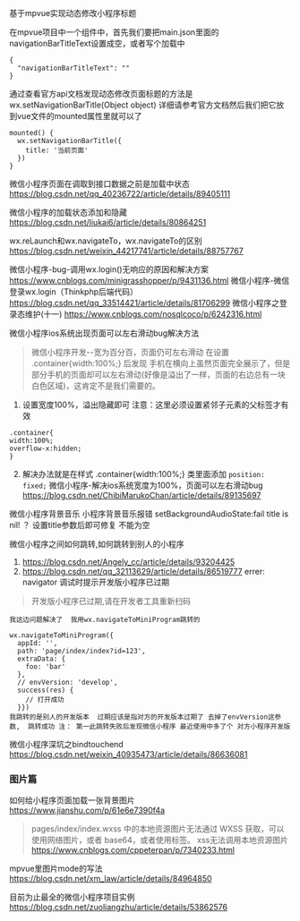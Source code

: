 基于mpvue实现动态修改小程序标题

在mpvue项目中一个组件中，首先我们要把main.json里面的navigationBarTitleText设置成空，或者写个加载中
```
{
  "navigationBarTitleText": ""
}

```
通过查看官方api文档发现动态修改页面标题的方法是wx.setNavigationBarTitle(Object object) 详细请参考官方文档然后我们把它放到vue文件的mounted属性里就可以了

```
mounted() {
  wx.setNavigationBarTitle({
    title: '当前页面'
  })
}
```


微信小程序页面在调取到接口数据之前是加载中状态
https://blog.csdn.net/qq_40236722/article/details/89405111

微信小程序的加载状态添加和隐藏
https://blog.csdn.net/liukai6/article/details/80864251  

wx.reLaunch和wx.navigateTo，wx.navigateTo的区别
https://blog.csdn.net/weixin_44217741/article/details/88757767


微信小程序-bug-调用wx.login()无响应的原因和解决方案
https://www.cnblogs.com/minigrasshopper/p/9431136.html
微信小程序-微信登录wx.login（Thinkphp后端代码）
https://blog.csdn.net/qq_33514421/article/details/81706299
微信小程序之登录态维护(十一)
https://www.cnblogs.com/nosqlcoco/p/6242316.html


微信小程序ios系统出现页面可以左右滑动bug解决方法
> 微信小程序开发--宽为百分百，页面仍可左右滑动   在设置 .container{width:100%;} 后发现 手机在横向上虽然页面完全展示了，但是部分手机的页面却可以左右滑动(好像是溢出了一样，页面的右边总有一块白色区域)，这肯定不是我们需要的。

1. 设置宽度100%，溢出隐藏即可
注意：这里必须设置紧邻子元素的父标签才有效
```
.container{
width:100%;
overflow-x:hidden;
}
```
2. 解决办法就是在样式  .container{width:100%;}  类里面添加  `position: fixed;`
微信小程序-解决ios系统宽度为100%，页面可以左右滑动bug
https://blog.csdn.net/ChibiMarukoChan/article/details/89135697


微信小程序背景音乐
小程序背景音乐报错 setBackgroundAudioState:fail title is nil! ？
设置title参数后即可修复 不能为空

微信小程序之间如何跳转,如何跳转到别人的小程序
1. https://blog.csdn.net/Angely_cc/article/details/93204425
2. https://blog.csdn.net/qq_32113629/article/details/86519777
errer: navigator 调试时提示开发版小程序已过期
> 开发版小程序已过期,请在开发者工具重新扫码
```
我这边问题解决了  我用wx.navigateToMiniProgram跳转的

wx.navigateToMiniProgram({
  appId: '',
  path: 'page/index/index?id=123',
  extraData: {
    foo: 'bar'
  },
  // envVersion: 'develop',  
  success(res) {
    // 打开成功
  }})
我跳转的是别人的开发版本  过期应该是指对方的开发版本过期了 去掉了envVersion这参数,  跳转成功 注： 第一此跳转失败后发现微信小程序 最近使用中多了个 对方小程序开发版
```


微信小程序深坑之bindtouchend
https://blog.csdn.net/weixin_40935473/article/details/86636081


### 图片篇

如何给小程序页面加载一张背景图片
https://www.jianshu.com/p/61e6e7390f4a
> pages/index/index.wxss 中的本地资源图片无法通过 WXSS 获取，可以使用网络图片，或者 base64，或者使用<image/>标签。
xss无法调用本地资源图片  https://www.cnblogs.com/cppeterpan/p/7340233.html

mpvue里图片mode的写法
https://blog.csdn.net/xm_law/article/details/84964850


目前为止最全的微信小程序项目实例
https://blog.csdn.net/zuoliangzhu/article/details/53862576